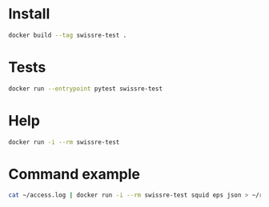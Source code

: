 Install
=======

```sh
docker build --tag swissre-test .
```

Tests
=====

```sh
docker run --entrypoint pytest swissre-test
```

Help
====

```sh
docker run -i --rm swissre-test
```


Command example
===============

```sh
cat ~/access.log | docker run -i --rm swissre-test squid eps json > ~/result.json
```
